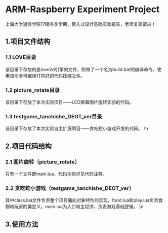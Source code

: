 # **ARM-Raspberry Experiment Project**
上海大学通信学院17级冬季学期，嵌入式设计基础实验报告，老师复查请进！
&nbsp;
## 1.项目文件结构
### 1.1 LOVE目录
该目录下存放的是love2d引擎的文件，附带了一个名为build.bat的编译命令，使用该命令可编译打包好的代码压缩文件。
### 1.2 picture_rotate目录
该目录下存放了本次实验项目——LCD屏幕图片旋转实验的代码。
### 1.3 testgame_tanchishe_DEOT_ver目录
该目录下存放了本次实验自主扩展项目——贪吃蛇小游戏开发的代码。
\n
## 2.项目代码结构
### 2.1 图片旋转（picture_rotate）
只有一个文件即main.lua，代码功能详见代码注释。
### 2.2 贪吃蛇小游戏（testgame_tanchishe_DEOT_ver）
其中class.lua文件负责整个项目面向对象特性的实现，food.lua和play.lua负责食物和玩家的类定义，main.lua为入口和主程序，负责游戏基础逻辑。
\n
## 3.使用方法
